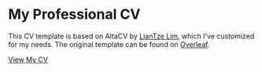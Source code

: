 # My Professional CV

This CV template is based on AltaCV by [LianTze Lim](https://github.com/liantze/AltaCV), which I've customized for my needs. The original template can be found on [Overleaf](https://www.overleaf.com/read/gtqfpbwncfvp).

[View My CV](main.pdf)

